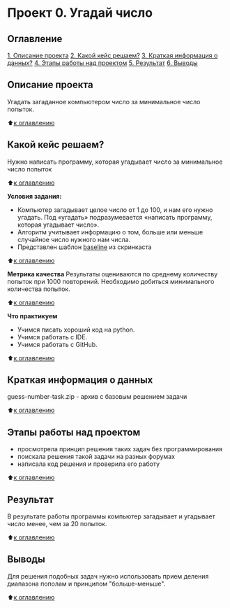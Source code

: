 # Проект 0. Угадай число

## Оглавление
[1. Описание проекта](https://github.com/rayennorv/sf_DS/tree/main/project_0/README.md#Описание-проекта)
[2. Какой кейс решаем?](https://github.com/rayennorv/sf_DS/tree/main/project_0/README.md#Какой-кейс-решаем)
[3. Краткая информация о данных?](https://github.com/rayennorv/sf_DS/tree/main/project_0/README.md#Краткая-информация-о-данных)
[4. Этапы работы над проектом](https://github.com/rayennorv/sf_DS/tree/main/project_0/README.md#Этапы-работы-над-проектом)
[5. Результат](https://github.com/rayennorv/sf_DS/tree/main/project_0/README.md#Результат)
[6. Выводы](https://github.com/rayennorv/sf_DS/tree/main/project_0/README.md#Выводы)

## Описание проекта
Угадать загаданное компьютером число за минимальное число попыток.

:arrow_up:[к оглавлению](https://github.com/rayennorv/sf_DS/blob/main/project_0/README.md#Оглавление)

## Какой кейс решаем?
Нужно написать программу, которая угадывает число за минимальное число попыток

:arrow_up:[к оглавлению](https://github.com/rayennorv/sf_DS/blob/main/project_0/README.md#Оглавление)

**Условия задания:**
- Компьютер загадывает целое число от 1 до 100, и нам его нужно угадать. Под «угадать» подразумевается «написать программу, которая угадывает число».
- Алгоритм учитывает информацию о том, больше или меньше случайное число нужного нам числа.
- Представлен шаблон [baseline](https://colab.research.google.com/drive/1k2WZD8PWWOYFHrpAJoB2eZw06ID7KnFA) из скринкаста

:arrow_up:[к оглавлению](https://github.com/rayennorv/sf_DS/blob/main/project_0/README.md#Оглавление)

**Метрика качества**
Результаты оцениваются по среднему количеству попыток при 1000 повторений. Необходимо добиться минимального количества попыток.

:arrow_up:[к оглавлению](https://github.com/rayennorv/sf_DS/blob/main/project_0/README.md#Оглавление)

**Что практикуем**
- Учимся писать хороший код на python.
- Учимся работать с IDE.
- Учимся работать с GitHub.

:arrow_up:[к оглавлению](https://github.com/rayennorv/sf_DS/blob/main/project_0/README.md#Оглавление)

## Краткая информация о данных
guess-number-task.zip - архив с базовым решением задачи

:arrow_up:[к оглавлению](https://github.com/rayennorv/sf_DS/blob/main/project_0/README.md#Оглавление)

## Этапы работы над проектом
- просмотрела принцип решения таких задач без программирования
- поискала решения такой задачи на разных форумах
- написала код решения и проверила его работу

:arrow_up:[к оглавлению](https://github.com/rayennorv/sf_DS/blob/main/project_0/README.md#Оглавление)

## Результат
В результате работы программы компьютер загадывает и угадывает число менее, чем за 20 попыток.

:arrow_up:[к оглавлению](https://github.com/rayennorv/sf_DS/blob/main/project_0/README.md#Оглавление)

## Выводы
Для решения подобных задач нужно использовать прием деления диапазона пополам и принципом "больше-меньше".

:arrow_up:[к оглавлению](https://github.com/rayennorv/sf_DS/blob/main/project_0/README.md#Оглавление)